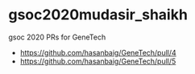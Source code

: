 # gsoc2020mudasir_shaikh
gsoc 2020 PRs for GeneTech

* https://github.com/hasanbaig/GeneTech/pull/4
* https://github.com/hasanbaig/GeneTech/pull/5
